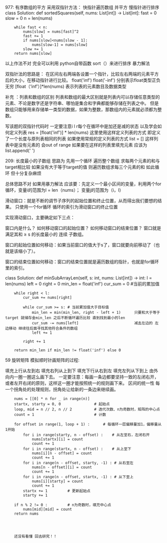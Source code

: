 977: 有序数组的平方
采用双指针方法： 快指针遍历数组 并平方 慢指针进行排序
class Solution:
    def sortedSquares(self, nums: List[int]) -> List[int]:
        fast = 0
        slow = 0
        n = len(nums)

        while fast < n:
            nums[slow] = nums[fast]^2
            fast += 1
            if nums[slow]<nums[slow - 1]:
                nums[slow-1] = nums[slow]
            slow += 1
        return nums[slow]

以上作法不对 完全可以利用 python自带函数 sort（）来进行排序 暴力解法

双指针法的思路是：
在区间左右两端各设置一个指针，比较左右两端的元素平方后的大小，在移动指针进行比较。
float('inf') float('-inf') 分别表示float类型正负无穷
[float（‘inf’）]*len(nums) 表示列表的元素数目及数据类型


补充 ：列表和数组的区别
列表和数组的最大区别就是列表内可以存储任意类型的元素、不论是数字还是字符串、哪怕是集合和字典都能够存储在列表之中。 但是数组只能够用来存储单一类型的数据，如果为整数，那数组内的元素就必须都为整数。

写该题的双指针代码时 一定要注意i l r每个在循环中是加还是减的状态 以及学会如何定义列表
res = [float('inf')] * len(nums) 这里使用这样定义列表的方式 即定义了一个长度与原列表相同的列表
如果使用常规的定义列表的方式 list = [] 这样列表中是没有元素的 会out of range
如果要在这样的列表里填充元素 应该为list.append(' ')








209: 长度最小的子数组
思路为 先用一个循环 遍历整个数组 求每两个元素的和与target相比较 如果没有大于等于target的值 则遍历数组求每三个元素的和 如此循环
但十分复杂麻烦

总体思路不对 如果用暴力解法 应该要：先定义一个最小区间的变量，利用两个for循环，变量i的范围为l = len（nums）； 变量j的范围为（i，l）

滑动窗口：就是不断的调节子序列的起始位置和终止位置，从而得出我们要想的结果。
只使用一个for循环 循环的索引为滑动窗口的终止位置

实现滑动窗口，主要确定如下三点：

窗口内是什么？
如何移动窗口的起始位置？
如何移动窗口的结束位置？
窗口就是 满足其和 ≥ s 的长度最小的 连续 子数组。

窗口的起始位置如何移动：如果当前窗口的值大于s了，窗口就要向前移动了（也就是该缩小了）。

窗口的结束位置如何移动：窗口的结束位置就是遍历数组的指针，也就是for循环里的索引。

class Solution:
    def minSubArrayLen(self, s: int, nums: List[int]) -> int:
        l = len(nums)
        left = 0
        right = 0
        min_len = float('inf')
        cur_sum = 0 #当前的累加值
        
        while right < l:
            cur_sum += nums[right]
            
            while cur_sum >= s: # 当前累加值大于目标值
                min_len = min(min_len, right - left + 1)      只要和大于等于target 就储存金min_len 之后不断循环遍历比较 直到找到最小的len
                cur_sum -= nums[left]                         减去左边的 左边移动 继续往后面寻找其他符合条件的数组
                left += 1
            
            right += 1
        
        return min_len if min_len != float('inf') else 0





59 旋转矩阵
模拟顺时针画矩阵的过程:

填充上行从左到右
填充右列从上到下
填充下行从右到左
填充左列从下到上
由外向内一圈一圈这么画下去。
一定要注意：每画一条边都要坚持一致的左闭右开，或者左开右闭的原则，这样这一圈才能按照统一的规则画下来。  区间的统一性
每一个拐角处的处理规则，拐角处让给新的一条边来继续画。



        nums = [[0] * n for _ in range(n)]
        startx, starty = 0, 0               # 起始点
        loop, mid = n // 2, n // 2          # 迭代次数、n为奇数时，矩阵的中心点
        count = 1                           # 计数

        for offset in range(1, loop + 1) :      # 每循环一层偏移量加1，偏移量从1开始
            for i in range(starty, n - offset) :    # 从左至右，左闭右开
                nums[startx][i] = count
                count += 1
            for i in range(startx, n - offset) :    # 从上至下
                nums[i][n - offset] = count
                count += 1
            for i in range(n - offset, starty, -1) : # 从右至左
                nums[n - offset][i] = count
                count += 1
            for i in range(n - offset, startx, -1) : # 从下至上
                nums[i][starty] = count
                count += 1                
            startx += 1         # 更新起始点
            starty += 1

        if n % 2 != 0 :			# n为奇数时，填充中心点
            nums[mid][mid] = count 
        return nums




        还没有看懂 回去研究！！



        














